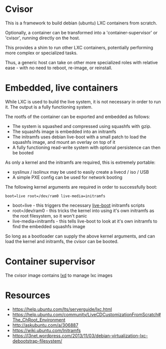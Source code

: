 # Cvisor

This is a framework to build debian (ubuntu) LXC containers from scratch.

Optionally, a container can be transformed into a 'container-supervisor' or 'cvisor', running directly on the host.

This provides a shim to run other LXC containers, potentially performing more complex or specialized tasks.

Thus, a generic host can take on other more specialized roles with relative ease - with no need to reboot, re-image, or reinstall.

# Embedded, live containers

While LXC is used to build the live system, it is not necessary in order to run it. The output is a fully functioning system.

The rootfs of the container can be exported and embedded as follows:

* The system is squashed and compressed using squashfs with gzip.
* The squashfs image is embedded into an initramfs
* The initramfs uses debian live-boot with a small patch to load the squashfs image, and mount an overlay on top of it
* A fully functioning read-write system with optional persistence can then be booted

As only a kernel and the initramfs are required, this is extremely portable:

* syslinux / isolinux may be used to easily create a livecd / iso / USB
* A simple PXE config can be used for network booting

The following kernel arguments are required in order to successfully boot:

```
boot=live root=/dev/ram0 live-media=initramfs
```

* boot=live - this triggers the necessary [live-boot](http://live.debian.net/manpages/stable/en/html/live-boot.7.html) initramfs scripts
* root=/dev/ram0 - this tricks the kernel into using it's own initramfs as the root filesystem, so it won't panic
* live-media=initramfs - this tells live-boot to look at it's own initramfs to find the embedded squashfs image

So long as a bootloader can supply the above kernel arguments, and can load the kernel and initramfs, the cvisor can be booted.

# Container supervisor

The cvisor image contains [lxd](http://www.ubuntu.com/cloud/tools/lxd) to manage lxc images

# Resources

* https://help.ubuntu.com/lts/serverguide/lxc.html
* https://help.ubuntu.com/community/LiveCDCustomizationFromScratch#The_ChRoot_Environment
* http://askubuntu.com/a/306887
* https://wiki.ubuntu.com/Initramfs
* https://l3net.wordpress.com/2013/11/03/debian-virtualization-lxc-debootstrap-filesystem/
